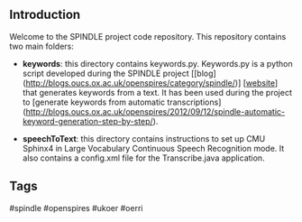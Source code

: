 ## Introduction

Welcome to the SPINDLE project code repository. This repository contains two main folders:
- **keywords**: this directory contains keywords.py. Keywords.py is a python script developed during the SPINDLE project [[blog] (http://blogs.oucs.ox.ac.uk/openspires/category/spindle/)] [[website](http://openspires.oucs.ox.ac.uk/spindle/)] that generates keywords from a text. 
It has been used during the project to [generate keywords
 from automatic transcriptions] (http://blogs.oucs.ox.ac.uk/openspires/2012/09/12/spindle-automatic-keyword-generation-step-by-step/).

- **speechToText**: this directory contains instructions to set up CMU Sphinx4 in Large Vocabulary Continuous Speech Recognition mode. It also contains a config.xml file for the Transcribe.java application. 

## Tags

 #spindle #openspires #ukoer #oerri 

     
